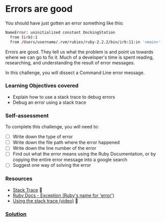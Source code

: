 # Errors are good

You should have just gotten an error something like this:

```sh
NameError: uninitialized constant DockingStation
  from (irb):1
  from /Users/username/.rvm/rubies/ruby-2.2.2/bin/irb:11:in '<main>'
```

Errors are good. They tell us what the problem is and point us towards where we can go to fix it. Much of a developer's time is spent reading, researching, and understanding the result of error messages.

In this challenge, you will dissect a Command Line error message.

### Learning Objectives covered
- Explain how to use a stack trace to debug errors
- Debug an error using a stack trace

### Self-assessment

To complete this challenge, you will need to:

- [ ] Write down the type of error
- [ ] Write down the file path where the error happened
- [ ] Write down the line number of the error
- [ ] Find out what the error means using the Ruby Documentation, or by copying the entire error message into a google search
- [ ] Suggest one way of solving the error

### Resources
- [Stack Trace](https://github.com/makersacademy/course/blob/master/pills/stack_trace.md) :pill:
- [Ruby Docs - Exception (Ruby's name for 'error')](http://ruby-doc.org/core-2.2.0/Exception.html)
- [Using the stack trace (video)](#) :construction:

### [Solution](solutions/4.md)
